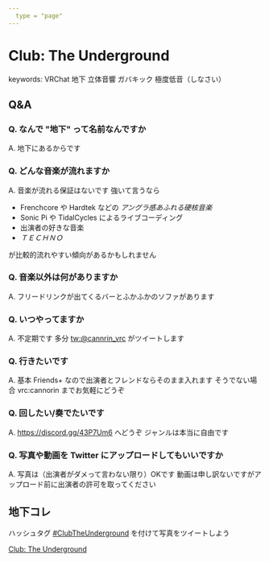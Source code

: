 ```yaml
---
  type = "page"
---
```


Club: The Underground
=====================

keywords: VRChat 地下 立体音響 ガバキック 極度低音（しなさい）

## Q&A

### Q. なんで "地下" って名前なんですか

A. 地下にあるからです

### Q. どんな音楽が流れますか

A. 音楽が流れる保証はないです 強いて言うなら

* Frenchcore や Hardtek などの *アングラ感あふれる硬核音楽* 
* Sonic Pi や TidalCycles によるライブコーディング
* 出演者の好きな音楽
* *ＴＥＣＨＮＯ*

が比較的流れやすい傾向があるかもしれません

### Q. 音楽以外は何がありますか

A. フリードリンクが出てくるバーとふかふかのソファがあります

### Q. いつやってますか

A. 不定期です 多分 [tw:@cannrin_vrc](https://twitter.com/cannorin_vrc) がツイートします

### Q. 行きたいです

A. 基本 Friends+ なので出演者とフレンドならそのまま入れます そうでない場合 vrc:cannorin までお気軽にどうぞ

### Q. 回したい/奏でたいです

A. https://discord.gg/43P7Um6 へどうぞ ジャンルは本当に自由です

### Q. 写真や動画を Twitter にアップロードしてもいいですか

A. 写真は（出演者がダメって言わない限り）OKです 動画は申し訳ないですがアップロード前に出演者の許可を取ってください

## 地下コレ

ハッシュタグ [#ClubTheUnderground](https://twitter.com/hashtag/ClubTheUnderground) を付けて写真をツイートしよう

<a class="twitter-moment" data-dnt="true" href="https://twitter.com/i/moments/1203735076669755392?ref_src=twsrc%5Etfw">Club: The Underground</a> <script async src="https://platform.twitter.com/widgets.js" charset="utf-8"></script> 
